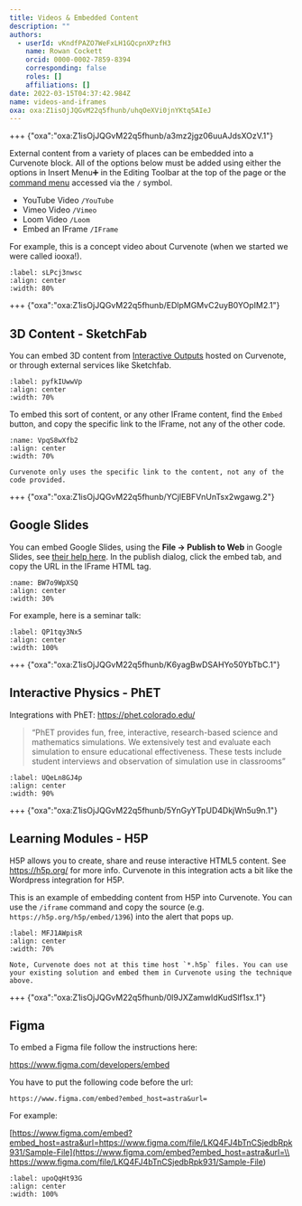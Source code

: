 ```yaml
---
title: Videos & Embedded Content
description: ""
authors:
  - userId: vKndfPAZO7WeFxLH1GQcpnXPzfH3
    name: Rowan Cockett
    orcid: 0000-0002-7859-8394
    corresponding: false
    roles: []
    affiliations: []
date: 2022-03-15T04:37:42.984Z
name: videos-and-iframes
oxa: oxa:Z1isOjJQGvM22q5fhunb/uhqOeXVi0jnYKtq5AIeJ
---
```


+++ {"oxa":"oxa:Z1isOjJQGvM22q5fhunb/a3mz2jgz06uuAJdsXOzV.1"}

External content from a variety of places can be embedded into a Curvenote block. All of the options below must be added using either the options in Insert Menu➕ in the Editing Toolbar at the top of the page or the [command menu](oxa:Z1isOjJQGvM22q5fhunb/gKX5CnZEMGcUbygsA0dh "Command Menu") accessed via the `/` symbol.

- YouTube Video `/YouTube`
- Vimeo Video `/Vimeo`
- Loom Video `/Loom`
- Embed an IFrame `/IFrame`

For example, this is a concept video about Curvenote (when we started we were called iooxa!).

```{iframe} https://www.youtube-nocookie.com/embed/N0imbgUOzYY
:label: sLPcj3nwsc
:align: center
:width: 80%
```

+++ {"oxa":"oxa:Z1isOjJQGvM22q5fhunb/EDlpMGMvC2uyB0YOpIM2.1"}

## 3D Content - SketchFab

You can embed 3D content from [Interactive Outputs](oxa:Z1isOjJQGvM22q5fhunb/FQ38tYxjaVDpk4NClicI "Interactive Outputs") hosted on Curvenote, or through external services like Sketchfab.

```{iframe} https://sketchfab.com/models/34dfb04af48747de92ff1add099dda4e/embed
:label: pyfkIUwwVp
:align: center
:width: 70%
```

To embed this sort of content, or any other IFrame content, find the `Embed` button, and copy the specific link to the IFrame, not any of the other code.

```{figure} images/Z1isOjJQGvM22q5fhunb-wiB2XfFaM8HMk1pHi9YF-v1.png
:name: VpqS8wXfb2
:align: center
:width: 70%

Curvenote only uses the specific link to the content, not any of the code provided.
```

+++ {"oxa":"oxa:Z1isOjJQGvM22q5fhunb/YCjlEBFVnUnTsx2wgawg.2"}

## Google Slides

You can embed Google Slides, using the **File → Publish to Web** in Google Slides, see [their help here](https://support.google.com/a/users/answer/9308870?hl=en). In the publish dialog, click the embed tab, and copy the URL in the IFrame HTML tag.

```{figure} images/Z1isOjJQGvM22q5fhunb-dZGczZZLuRQTfjBmQOMH-v1.png
:name: BW7o9WpXSQ
:align: center
:width: 30%
```

For example, here is a seminar talk:

```{iframe} https://docs.google.com/presentation/d/e/2PACX-1vQLA_cwshr37isaM5V8TlPDS6GJzcuCL2Qggd00Dp9I1R4YIQaxqk4LCuElwHhEI-TsrryVkAplLwzP/embed
:label: QP1tqy3Nx5
:align: center
:width: 100%
```

+++ {"oxa":"oxa:Z1isOjJQGvM22q5fhunb/K6yagBwDSAHYo50YbTbC.1"}

## Interactive Physics - PhET

Integrations with PhET: <https://phet.colorado.edu/>

> “PhET provides fun, free, interactive, research-based science and mathematics simulations. We extensively test and evaluate each simulation to ensure educational effectiveness. These tests include student interviews and observation of simulation use in classrooms”

```{iframe} https://phet.colorado.edu/sims/html/faradays-law/latest/faradays-law_en.html
:label: UQeLn8GJ4p
:align: center
:width: 90%
```

+++ {"oxa":"oxa:Z1isOjJQGvM22q5fhunb/5YnGyYTpUD4DkjWn5u9n.1"}

## Learning Modules - H5P

H5P allows you to create, share and reuse interactive HTML5 content. See <https://h5p.org/> for more info. Curvenote in this integration acts a bit like the Wordpress integration for H5P.

This is an example of embedding content from H5P into Curvenote. You can use the `/iframe` command and copy the source (e.g. `https://h5p.org/h5p/embed/1396`) into the alert that pops up.

```{iframe} https://h5p.org/h5p/embed/1396
:label: MFJ1AWpisR
:align: center
:width: 70%
```

````{warning}
Note, Curvenote does not at this time host `*.h5p` files. You can use your existing solution and embed them in Curvenote using the technique above.

````

+++ {"oxa":"oxa:Z1isOjJQGvM22q5fhunb/0l9JXZamwIdKudSlf1sx.1"}

## Figma

To embed a Figma file follow the instructions here:

<https://www.figma.com/developers/embed>

You have to put the following code before the url:

`https://www.figma.com/embed?embed_host=astra&url=`

For example:

[https://www.figma.com/embed?embed_host=astra&url=https://www.figma.com/file/LKQ4FJ4bTnCSjedbRpk931/Sample-File](https://www.figma.com/embed?embed_host=astra&url=\\
       https://www.figma.com/file/LKQ4FJ4bTnCSjedbRpk931/Sample-File)

```{iframe} https://www.figma.com/embed?embed_host=astra&url=https://www.figma.com/file/LKQ4FJ4bTnCSjedbRpk931/Sample-File
:label: upoQqHt93G
:align: center
:width: 100%
```

